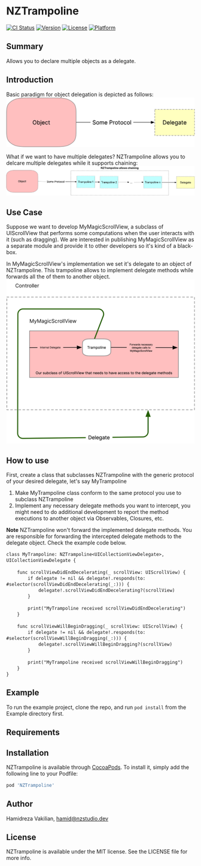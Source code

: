 
# NZTrampoline

[![CI Status](https://img.shields.io/travis/nzstudio/NZTrampoline.svg?style=flat)](https://travis-ci.org/nzstudio/NZTrampoline)
[![Version](https://img.shields.io/cocoapods/v/NZTrampoline.svg?style=flat)](https://cocoapods.org/pods/NZTrampoline)
[![License](https://img.shields.io/cocoapods/l/NZTrampoline.svg?style=flat)](https://cocoapods.org/pods/NZTrampoline)
[![Platform](https://img.shields.io/cocoapods/p/NZTrampoline.svg?style=flat)](https://cocoapods.org/pods/NZTrampoline)

## Summary
Allows you to declare multiple objects as a delegate.

## Introduction
Basic paradigm for object delegation is depicted as follows:
![Basic paradigm for object delegation](https://github.com/nzstudio1/NZTrampoline/blob/master/docs/1.png?raw=true)

What if we want to have multiple delegates?
NZTrampoline allows you to delcare multiple delegates while it supports  chaining:
![How NZTrampoline allows you to declare multiple delegates](https://github.com/nzstudio1/NZTrampoline/blob/master/docs/2.png?raw=true)

## Use Case
Suppose we want to develop MyMagicScrollView, a subclass of UIScrollView that performs some computations when the user interacts with it (such as dragging). We are interested in publishing MyMagicScrollView as a separate module and provide it to other developers so it's kind of a black-box.

In MyMagicScrollView's implementation we set it's delegate to an object of NZTrampoline. This trampoline allows to implement delegate methods while forwards all the of them to another object. 
![MyMagicScrollView with it's own trampoline delegate and able to forward all delegate methods to the final delegate.](https://github.com/nzstudio1/NZTrampoline/blob/master/docs/3.png?raw=true)
## How to use
First, create a class that subclasses NZTrampoline with the generic protocol of your desired delegate, let's say MyTrampoline

1.  Make MyTrampoline class conform to the same protocol you use to subclass NZTrampoline
2.  Implement any necessary delegate methods you want to intercept, you might need to do additional development to report the method executions to another object via Observables, Closures, etc.

**Note**
NZTrampoline won't forward the implemented delegate methods. You are responsible for forwarding the intercepted delegate methods to the delegate object. Check the example code below.

    class MyTrampoline: NZTrampoline<UICollectionViewDelegate>, UICollectionViewDelegate {
     
        func scrollViewDidEndDecelerating(_ scrollView: UIScrollView) {
            if delegate != nil && delegate!.responds(to: #selector(scrollViewDidEndDecelerating(_:))) {
                delegate!.scrollViewDidEndDecelerating?(scrollView)
            }
     
            print("MyTrampoline received scrollViewDidEndDecelerating")
        }
         
        func scrollViewWillBeginDragging(_ scrollView: UIScrollView) {
            if delegate != nil && delegate!.responds(to: #selector(scrollViewWillBeginDragging(_:))) {
                delegate!.scrollViewWillBeginDragging?(scrollView)
            }
     
            print("MyTrampoline received scrollViewWillBeginDragging")
        }
    }
     

## Example

To run the example project, clone the repo, and run `pod install` from the Example directory first.

## Requirements

## Installation

NZTrampoline is available through [CocoaPods](https://cocoapods.org). To install
it, simply add the following line to your Podfile:

```ruby
pod 'NZTrampoline'
```

## Author

Hamidreza Vakilian, hamid@nzstudio.dev

## License

NZTrampoline is available under the MIT license. See the LICENSE file for more info.
